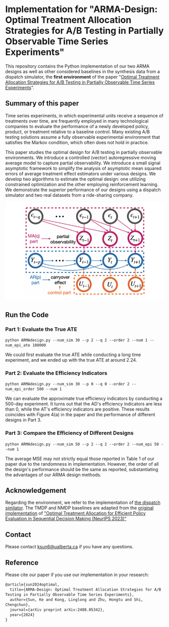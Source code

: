 # Implementation for "ARMA-Design: Optimal Treatment Allocation Strategies for A/B Testing in Partially Observable Time Series Experiments"

This repository contains the Python implementation of our two ARMA designs as well as other considered baselines in the synthesis data from a dispatch simulator, the **first environment** of the paper "[Optimal Treatment Allocation Strategies for A/B Testing in Partially Observable Time Series Experiments](https://arxiv.org/pdf/2408.05342)". 

## Summary of this paper

Time series experiments, in which experimental units receive a sequence of treatments over time, are frequently employed in many technological companies to evaluate the performance of a newly developed policy, product, or treatment relative to a baseline control. Many existing A/B testing solutions assume a fully observable experimental environment that satisfies the Markov condition, which often does not hold in practice.

This paper studies the optimal design for A/B testing in partially observable environments. We introduce a controlled (vector) autoregressive moving average model to capture partial observability. We introduce a small signal asymptotic framework to simplify the analysis of asymptotic mean squared errors of average treatment effect estimators under various designs. We develop two algorithms to estimate the optimal design: one utilizing constrained optimization and the other employing reinforcement learning. We demonstrate the superior performance of our designs using a dispatch simulator and two real datasets from a ride-sharing company.

<p align="center">
    <img src="ModelDiagram.png" alt="Architecture Overview">
</p>

## Run the Code
### Part 1: Evaluate the True ATE

```
python ARMAdesign.py --num_sim 30 --p 2 --q 2 --order 2 --num 1 --num_epi_ate 100000
```

We could first evaluate the true ATE while conducting a long time experiment, and we ended up with the true ATE at around 2.24.

### Part 2: Evaluate the Efficiency Indicators

```
python ARMAdesign.py --num_sim 30 --p 0 --q 0 --order 2 --num_epi_order 500 --num 1
```
We can evaluate the approximate true efficiency indicators by conducting a 500-day experiment. It turns out that the AD's efficiency indicators are less than 0, while the AT's efficiency indicators are positive. These results coincides with Figure 4(a) in the paper and the performance of different designs in Part 3.

### Part 3: Compare the Efficiency of Different Designs

```
python ARMAdesign.py --num_sim 50 --p 2 --q 2 --order 2 --num_epi 50 --num 1
```

The average MSE may not strictly equal those reported in Table 1 of our paper due to the randomness in implementation. However, the order of all the design's performance should be the same as reported, substantiating the advantages of our ARMA design methods.


## Acknowledgement

Regarding the environment, we refer to the implementation of [the dispatch similator](https://github.com/callmespring/MDPOD). The TMDP and NMDP baselines are adapted from the [original implementation](https://github.com/tingstat/MDP_design) of ["Optimal Treatment Allocation for Efficient Policy Evaluation in Sequential Decision Making (NeurIPS 2023)"](https://openreview.net/pdf?id=EcReRm7q9p)

## Contact

Please contact ksun6@ualberta.ca if you have any questions.

## Reference
Please cite our paper if you use our implementation in your research:
```
@article{sun2024optimal,
  title={ARMA-Design: Optimal Treatment Allocation Strategies for A/B Testing in Partially Observable Time Series Experiments},
  author={Sun, Ke and Kong, Linglong and Zhu, Hongtu and Shi, Chengchun},
  journal={arXiv preprint arXiv:2408.05342},
  year={2024}
}
```

